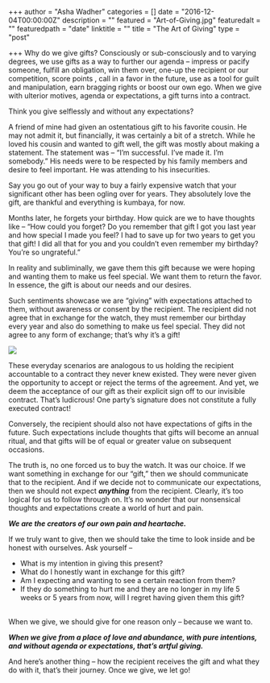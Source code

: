 +++
author = "Asha Wadher"
categories = []
date = "2016-12-04T00:00:00Z"
description = ""
featured = "Art-of-Giving.jpg"
featuredalt = ""
featuredpath = "date"
linktitle = ""
title = "The Art of Giving"
type = "post"

+++
Why do we give gifts? Consciously or sub-consciously and to varying degrees, we use gifts as a way to further our agenda – impress or pacify someone, fulfill an obligation, win them over, one-up the recipient or our competition, score points <!--more-->, call in a favor in the future, use as a tool for guilt and manipulation, earn bragging rights or boost our own ego. When we give with ulterior motives, agenda or expectations, a gift turns into a contract.

Think you give selflessly and without any expectations?

A friend of mine had given an ostentatious gift to his favorite cousin. He may not admit it, but financially, it was certainly a bit of a stretch. While he loved his cousin and wanted to gift well, the gift was mostly about making a statement. The statement was – “I’m successful. I’ve made it. I’m somebody.” His needs were to be respected by his family members and desire to feel important. He was attending to his insecurities.

Say you go out of your way to buy a fairly expensive watch that your significant other has been ogling over for years. They absolutely love the gift, are thankful and everything is kumbaya, for now.

Months later, he forgets your birthday. How quick are we to have thoughts like – “How could you forget? Do you remember that gift I got you last year and how special I made you feel? I had to save up for two years to get you that gift! I did all that for you and you couldn’t even remember my birthday? You’re so ungrateful.”

In reality and subliminally, we gave them this gift because we were hoping and wanting them to make us feel special. We want them to return the favor. In
essence, the gift is about our needs and our desires.

Such sentiments showcase we are “giving” with expectations attached to them, without awareness or consent by the recipient. The recipient did not agree that in exchange for the watch, they must remember our birthday every year and also do something to make us feel special. They did not agree to any form of exchange; that’s why it’s a gift!

<img class="2x" src="{% static '/img/twiztedmyrtle/blog/sheldon-quote.jpg' %}"/>


These everyday scenarios are analogous to us holding the recipient accountable
to a contract they never knew existed. They were never given the opportunity to
accept or reject the terms of the agreement. And yet, we deem the acceptance of
our gift as their explicit sign off to our invisible contract. That’s ludicrous! One party’s signature does not constitute a fully executed contract!

Conversely, the recipient should also not have expectations of gifts in the future. Such expectations include thoughts that gifts will become an annual ritual, and that gifts will be of equal or greater value on subsequent occasions.

The truth is, no one forced us to buy the watch. It was our choice. If we want something in exchange for our “gift,” then we should communicate that to the recipient. And if we decide not to communicate our expectations, then we should
not expect <strong><em>anything</em></strong> from the recipient. Clearly, it’s too logical for us to follow through on. It’s no wonder that our nonsensical thoughts and expectations create a world of hurt and pain.

<strong><em>We are the creators of our own pain and heartache.</em></strong>

<p style="margin-bottom:0;">If we truly want to give, then we should take the time to look inside and be honest with ourselves. Ask yourself –</p>
<ul>
  <li>What is my intention in giving this present?</li>
  <li>What do I honestly want in exchange for this gift?</li>
  <li>Am I expecting and wanting to see a certain reaction from them?</li>
  <li>If they do something to hurt me and they are no longer in my life 5 weeks or 5 years from now, will I regret having given them this gift?</li>
</ul>
<br>
When we give, we should give for one reason only – because we want to.

<strong><em>When we give from a place of love and abundance, with pure intentions, and without agenda or expectations, that’s artful giving.</em></strong>

And here’s another thing – how the recipient receives the gift and what they do with it, that’s their journey. Once we give, we let go!

<br>
